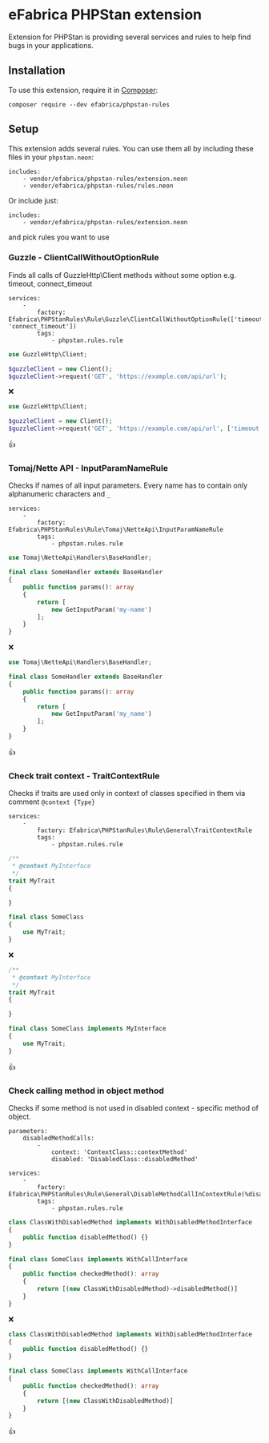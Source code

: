 # eFabrica PHPStan extension
Extension for PHPStan is providing several services and rules to help find bugs in your applications.

## Installation

To use this extension, require it in [Composer](https://getcomposer.org/):

```
composer require --dev efabrica/phpstan-rules
```

## Setup

This extension adds several rules. You can use them all by including these files in your `phpstan.neon`:
```neon
includes:
    - vendor/efabrica/phpstan-rules/extension.neon
    - vendor/efabrica/phpstan-rules/rules.neon
```

Or include just:
```neon
includes:
    - vendor/efabrica/phpstan-rules/extension.neon
```
and pick rules you want to use

### Guzzle - ClientCallWithoutOptionRule
Finds all calls of GuzzleHttp\Client methods without some option e.g. timeout, connect_timeout

```neon
services:
    -
        factory: Efabrica\PHPStanRules\Rule\Guzzle\ClientCallWithoutOptionRule(['timeout', 'connect_timeout'])
        tags:
            - phpstan.rules.rule
```

```php
use GuzzleHttp\Client;

$guzzleClient = new Client();
$guzzleClient->request('GET', 'https://example.com/api/url');
```
:x:

```php
use GuzzleHttp\Client;

$guzzleClient = new Client();
$guzzleClient->request('GET', 'https://example.com/api/url', ['timeout' => 3, 'connect_timeout' => 1]);
```
:+1:

### Tomaj/Nette API - InputParamNameRule
Checks if names of all input parameters. Every name has to contain only alphanumeric characters and `_`
```neon
services:  
    -
        factory: Efabrica\PHPStanRules\Rule\Tomaj\NetteApi\InputParamNameRule
        tags:
            - phpstan.rules.rule
```

```php
use Tomaj\NetteApi\Handlers\BaseHandler;

final class SomeHandler extends BaseHandler
{
    public function params(): array
    {
        return [
            new GetInputParam('my-name')
        ];
    }
}
```
:x:

```php
use Tomaj\NetteApi\Handlers\BaseHandler;

final class SomeHandler extends BaseHandler
{
    public function params(): array
    {
        return [
            new GetInputParam('my_name')
        ];
    }
}
```
:+1:

### Check trait context - TraitContextRule
Checks if traits are used only in context of classes specified in them via comment `@context {Type}`
```neon
services:  
    -
        factory: Efabrica\PHPStanRules\Rule\General\TraitContextRule
        tags:
            - phpstan.rules.rule
```

```php
/**
 * @context MyInterface
 */
trait MyTrait
{

}

final class SomeClass
{
    use MyTrait;
}
```
:x:

```php
/**
 * @context MyInterface
 */
trait MyTrait
{

}

final class SomeClass implements MyInterface
{
    use MyTrait;
}
```
:+1:

### Check calling method in object method
Checks if some method is not used in disabled context - specific method of object.

```neon
parameters:
    disabledMethodCalls:
        -
            context: 'ContextClass::contextMethod'
            disabled: 'DisabledClass::disabledMethod'

services:
    -
        factory: Efabrica\PHPStanRules\Rule\General\DisableMethodCallInContextRule(%disabledMethodCalls%)
        tags:
            - phpstan.rules.rule
```

```php
class ClassWithDisabledMethod implements WithDisabledMethodInterface
{
    public function disabledMethod() {}
}

final class SomeClass implements WithCallInterface
{
    public function checkedMethod(): array
    {
        return [(new ClassWithDisabledMethod)->disabledMethod()]
    }
}
```
:x:

```php
class ClassWithDisabledMethod implements WithDisabledMethodInterface
{
    public function disabledMethod() {}
}

final class SomeClass implements WithCallInterface
{
    public function checkedMethod(): array
    {
        return [(new ClassWithDisabledMethod)]
    }
}
```
:+1:
